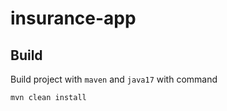 # insurance-app

## Build
Build project with `maven` and `java17` with command
```shell
mvn clean install
```